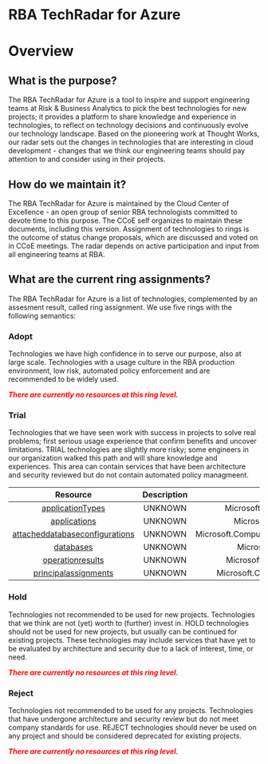 
RBA TechRadar for Azure
=======================

# Overview

## What is the purpose?


The RBA TechRadar for Azure is a tool to inspire and support engineering teams at Risk & Business Analytics to pick the best technologies for new projects; it provides a platform to share knowledge and experience in technologies, to reflect on technology decisions and continuously evolve our technology landscape.  Based on the pioneering work at Thought Works, our radar sets out the changes in technologies that are interesting in cloud development - changes that we think our engineering teams should pay attention to and consider using in their projects.
## How do we maintain it?


The RBA TechRadar for Azure is maintained by the Cloud Center of Excellence - an open group of senior RBA technologists committed to devote time to this purpose.  The CCoE self organizes to maintain these documents, including this version.  Assignment of technologies to rings is the outcome of status change proposals, which are discussed and voted on in CCoE meetings.  The radar depends on active participation and input from all engineering teams at RBA.
## What are the current ring assignments?


The RBA TechRadar for Azure is a list of technologies, complemented by an assesment result, called ring assignment.  We use five rings with the following semantics:
### Adopt


Technologies we have high confidence in to serve our purpose, also at large scale.  Technologies with a usage culture in the RBA production environment, low risk, automated policy enforcement and are recommended to be widely used.  
  
***<font color="red"> There are currently no resources at this ring level. </font>***
### Trial


Technologies that we have seen work with success in projects to solve real problems;  first serious usage experience that confirm benefits and uncover limitations.  TRIAL technologies are slightly more risky; some engineers in our organization walked this path and will share knowledge and experiences.  This area can contain services that have been architecture and security reviewed but do not contain automated policy managmeent.  

|Resource|Description|Path|Status|
| :---: | :---: | :---: | :---: |
|[applicationTypes](https://github.com/openrba/python-azure-techradar/tree/master/Microsoft.Compute/clusters/applicationTypes)|UNKNOWN|Microsoft.Compute/clusters/applicationTypes|TRIAL|
|[applications](https://github.com/openrba/python-azure-techradar/tree/master/Microsoft.Compute/clusters/applications)|UNKNOWN|Microsoft.Compute/clusters/applications|TRIAL|
|[attacheddatabaseconfigurations](https://github.com/openrba/python-azure-techradar/tree/master/Microsoft.Compute/clusters/attacheddatabaseconfigurations)|UNKNOWN|Microsoft.Compute/clusters/attacheddatabaseconfigurations|TRIAL|
|[databases](https://github.com/openrba/python-azure-techradar/tree/master/Microsoft.Compute/clusters/databases)|UNKNOWN|Microsoft.Compute/clusters/databases|TRIAL|
|[operationresults](https://github.com/openrba/python-azure-techradar/tree/master/Microsoft.Compute/clusters/operationresults)|UNKNOWN|Microsoft.Compute/clusters/operationresults|TRIAL|
|[principalassignments](https://github.com/openrba/python-azure-techradar/tree/master/Microsoft.Compute/clusters/principalassignments)|UNKNOWN|Microsoft.Compute/clusters/principalassignments|TRIAL|

### Hold


Technologies not recommended to be used for new projects. Technologies that we think are not (yet) worth to (further) invest in.  HOLD technologies should not be used for new projects, but usually can be continued for existing projects.  These technologies may include services that have yet to be evaluated by architecture and security due to a lack of interest, time, or need.  
  
***<font color="red"> There are currently no resources at this ring level. </font>***
### Reject


Technologies not recommended to be used for any projects. Technologies that have undergone architecture and security review but do not meet company standards for use.  REJECT technologies should never be used on any project and should be considered deprecated for existing projects.  
  
***<font color="red"> There are currently no resources at this ring level. </font>***